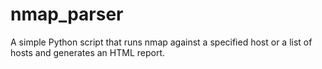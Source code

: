 # nmap_parser
A simple Python script that runs nmap against a specified host or a list of hosts and generates an HTML report.
